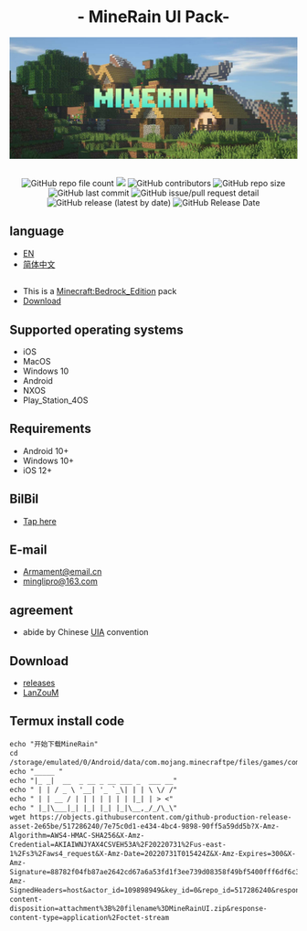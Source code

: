 # <div align="center">- MineRain UI Pack-</div>

<img src="https://github.com/Armamem0t/MineRain/blob/main/.github/pngs/icon.jpg?">

##
<div align="center"><img alt="GitHub repo file count" src="https://img.shields.io/github/directory-file-count/Armamem0t/MineRain?style=flat-square">
<img src="https://img.shields.io/github/followers/Armamem0t?logo=11&style=flat-square">
<img alt="GitHub contributors" src="https://img.shields.io/github/contributors/Armamem0t/MineRain?color=11&style=flat-square">
<img alt="GitHub repo size" src="https://img.shields.io/github/repo-size/Armamem0t/MineRain?style=flat-square">
<img alt="GitHub last commit" src="https://img.shields.io/github/last-commit/Armamem0t/MineRain?style=flat-square">
<img alt="GitHub issue/pull request detail" src="https://img.shields.io/github/issues/detail/last-update/Armamem0t/MineRain/1?style=flat-square">
<img alt="GitHub release (latest by date)" src="https://img.shields.io/github/downloads/Armamem0t/MineRain/Alpha/total?style=flat-square">
<img alt="GitHub Release Date" src="https://img.shields.io/github/release-date/Armamem0t/MineRain?style=flat-square"></div>

## language

- [EN](README.md)
- [简体中文](README_zh.md)

##
- This is a [Minecraft:Bedrock_Edition](https://www.minecraft.net/) pack
- [Download](#download)
## Supported operating systems
- iOS
- MacOS
- Windows 10
- Android
- NXOS
- Play_Station_4OS

## Requirements
- Android 10+
- Windows 10+
- iOS 12+

## BilBil
- [Tap here](https://space.bilibili.com/1013220371)

## E-mail
- Armament@email.cn
- minglipro@163.com

## agreement
- abide by Chinese [UIA](https://jq.qq.com/?_wv=1027&k=G05OsCyj) convention

## Download
- [releases](https://github.com/Armamem0t/MineRain/releases)
- [LanZouM](https://mingliqwq.lanzouw.com/b030rgqha)

## Termux install code

<pre><code class="language-bash"style="">echo "开始下载MineRain"
cd /storage/emulated/0/Android/data/com.mojang.minecraftpe/files/games/com.mojang/resource_packs/
echo "_____ "
echo "|_ _|  __  _ __ _ __ ___ _  ___ __"
echo " | | / _ \ '__| '_ `_\| | | \ \/ /"
echo " | | __ / | | | | | | | |_| | > <"
echo " |_|\___|_| |_| |_| |_|\__,_/_/\_\"
wget https://objects.githubusercontent.com/github-production-release-asset-2e65be/517286240/7e75c0d1-e434-4bc4-9898-90ff5a59dd5b?X-Amz-Algorithm=AWS4-HMAC-SHA256&X-Amz-Credential=AKIAIWNJYAX4CSVEH53A%2F20220731%2Fus-east-1%2Fs3%2Faws4_request&X-Amz-Date=20220731T015424Z&X-Amz-Expires=300&X-Amz-Signature=88782f04fb87ae2642cd67a6a53fd1f3ee739d08358f49bf5400fff6df6c3bc9&X-Amz-SignedHeaders=host&actor_id=109898949&key_id=0&repo_id=517286240&response-content-disposition=attachment%3B%20filename%3DMineRainUI.zip&response-content-type=application%2Foctet-stream<span class="token operator"></code></pre>
